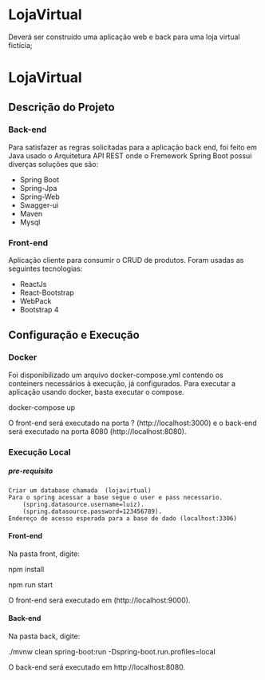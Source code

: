 # LojaVirtual
Deverá ser construído uma aplicação web e back para uma loja virtual fictícia;


# LojaVirtual

## Descrição do Projeto
### Back-end
Para satisfazer as regras solicitadas para a aplicação back end, foi feito em Java usado o Arquitetura API REST onde o Fremework Spring Boot possui diverças soluções que são:
* Spring Boot
* Spring-Jpa
* Spring-Web
* Swagger-ui
* Maven
* Mysql

### Front-end
Aplicação cliente para consumir o CRUD de produtos. Foram usadas as seguintes tecnologias:

* ReactJs
* React-Bootstrap
* WebPack
* Bootstrap 4
## Configuração e Execução

### Docker
Foi disponibilizado um arquivo docker-compose.yml contendo os conteiners necessários à execução, já configurados. Para executar a aplicação usando docker, basta executar o compose.

docker-compose up

O front-end será executado na porta ? (http://localhost:3000) e o back-end será executado na porta 8080 (http://localhost:8080).

### Execução Local
##### pre-requisito
    Criar um database chamada  (lojavirtual)
    Para o spring acessar a base segue o user e pass necessario.
        (spring.datasource.username=luiz).
        (spring.datasource.password=123456789).
    Endereço de acesso esperada para a base de dado (localhost:3306)

#### Front-end
Na pasta front, digite:

npm install

npm run start

O front-end será executado em (http://localhost:9000).

#### Back-end
Na pasta back, digite:

./mvnw clean spring-boot:run -Dspring-boot.run.profiles=local

O back-end será executado em http://localhost:8080.
